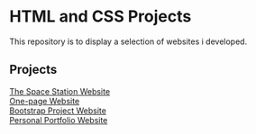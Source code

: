 # HTML and CSS Projects
This repository is to display a selection of websites i developed.

Projects
--------
[The Space Station Website](https://github.com/ProfSFrink/CSS_and_Bootstrap_Course_Project_Files/tree/master/The-Space-Station)<br>
[One-page Website](https://github.com/ProfSFrink/CSS_and_Bootstrap_Course_Project_Files/tree/master/One-Page%20Website)<br>
[Bootstrap Project Website](https://github.com/ProfSFrink/CSS_and_Bootstrap_Course_Project_Files/tree/master/bootstrap4_project)<br>
[Personal Portfolio Website](https://github.com/ProfSFrink/CSS_and_Bootstrap_Course_Project_Files/tree/master/personal_portfolio_website)<br>
